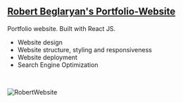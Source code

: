 ## [Robert Beglaryan's Portfolio-Website](https://robbegarm.github.io/homepage/)

Portfolio website. Built with React JS.
- Website design
- Website structure, styling and responsiveness
- Website deployment 
- Search Engine Optimization
<br />

![RobertWebsite](https://user-images.githubusercontent.com/101115439/232557806-43c8067b-8b10-4aa5-a8b2-aaabd1095479.png)
